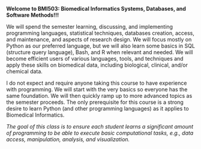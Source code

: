 **Welcome to BMI503: Biomedical Informatics Systems, Databases, and Software Methods!!!**

We will spend the semester learning, discussing, and implementing programming languages, statistical techniques, databases creation, access, and maintenance, and aspects of research design. We will focus mostly on Python as our preferred language, but we will also learn some basics in SQL (structure query language), Bash, and R when relevant and needed. We will become efficient users of various languages, tools, and techniques and apply these skills on biomedical data, including biological, clinical, and/or chemical data.

I do not expect and require anyone taking this course to have experience with programming. We will start with the very basics so everyone has the same foundation. We will then quickly ramp up to more advanced topics as the semester proceeds. The only prerequisite for this course is a strong desire to learn Python (and other programming languages) as it applies to Biomedical Informatics.

*The goal of this class is to ensure each student learns a significant amount of programming to be able to execute basic computational tasks, e.g., data access, manipulation, analysis, and visualization.*
